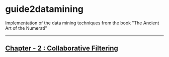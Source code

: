 # guide2datamining
Implementation of the data mining techniques from the book "The Ancient Art of the Numerati"

---------------

## [Chapter - 2 : Collaborative Filtering](https://github.com/NISH1001/guide2datamining/tree/master/ch2-collaborative-filtering)

